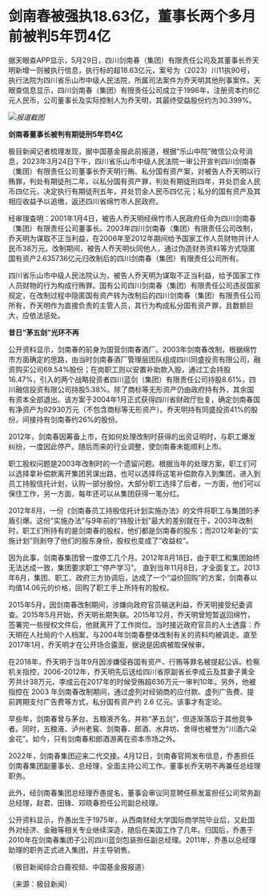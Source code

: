 

# 剑南春被强执18.63亿，董事长两个多月前被判5年罚4亿

据天眼查APP显示，5月29日，四川剑南春（集团）有限责任公司及其董事长乔天明新增一则被执行信息，执行标的超18.63亿元，案号为（2023）川11执90号，执行法院为四川省乐山市中级人民法院，所属司法案件为乔天明其他刑事案件。天眼查信息显示，四川剑南春（集团）有限责任公司成立于1996年，注册资本约8亿元人民币，公司董事长及实际控制人为乔天明，其最终受益股份约为30.399%。

![](https://inews.gtimg.com/om_bt/OGGUGbuZCrUqKXiQbvVT4mYRttw0UNmNPl8Il_HcVEOB4AA/1000)_报道截图_

**剑南春董事长被判有期徒刑5年罚4亿**

极目新闻记者梳理发现，据中国基金报此前报道，根据“乐山中院”微信公众号消息，2023年3月24日下午，四川省乐山市中级人民法院一审公开宣判四川剑南春
（集团）有限责任公司董事长乔天明行贿、私分国有资产案，对被告人乔天明以行贿罪，判处有期徒刑二年，以私分国有资产罪，判处有期徒刑四年，并处罚金人民币四亿元，决定执行有期徒刑五年，并处罚金人民币四亿元；私分的国有资产及其相应收益予以追缴，返还四川省绵竹市人民政府。

经审理查明：2001年1月4日，被告人乔天明经绵竹市人民政府任命为四川剑南春（集团）有限责任公司董事长。2003年四川剑南春（集团）有限责任公司改制，乔天明为谋取不正当利益，在2006年至2012年期间给予国家工作人员财物共计人民币38万元。改制期间，被告人乔天明伙同他人，通过伪造财务资料等方式隐匿国有资产2.635736亿元归改制后的四川剑南春（集团）有限责任公司所有。

四川省乐山市中级人民法院认为，被告人乔天明为谋取不正当利益，给予国家工作人员财物的行为构成行贿罪。国有公司四川剑南春（集团）有限责任公司违反国家规定，在改制过程中隐匿国有资产转为改制后的四川剑南春（集团）有限责任公司所有，乔天明作为直接负责的主管人员，其行为构成私分国有资产罪，且数额巨大，应依法惩处。

**昔日“茅五剑”光环不再**

公开资料显示，剑南春的前身为国营剑南春酒厂。2003年剑南春改制，根据绵竹市方面确定的思路，由当时剑南春酒厂管理层团队组成四川同盛投资有限公司，融资购买公司69.54%股份；在岗职工则以安置补助款入股，通过工会持股16.47%，引入的两个战略投资者四川蓝剑（集团）有限责任公司持股8.61%，四川融信投资有限公司持股5.38%。除了商标等无形资产仍由政府持有外，其余国有资本全部退出。该方案于2004年1月正式获得四川省财政厅批复，确定剑南春国有净资产为92930万元（不包含商标等无形资产）。乔天明持有同盛投资41%的股份，间接持有剑南春约26%的股份。

2012年，剑南春因筹备上市，在如何处理改制时获得的出资证明时，与职工爆发纠纷，一度因此停产。随后而来的行业调整，使剑南春未能顺利上市。

职工股权问题是2003年改制时的一个遗留问题。根据当年的处理方案，职工们可以选择拿补偿款离开集团另谋出路，也可以选择将这笔补偿款存入到集团，进入到员工持股信托计划，认购一部分股份。大部分职工选择了后者，一方面，他们可以保住工作，另一方面，每年还可以从集团获得一笔分红。

2012年8月，一份《剑南春员工持股信托计划实施办法》的文件将职工与集团的矛盾引爆。这份“实施办法”与9年前的“持股计划”最大的差别就在于，2003年改制时，职工们所持有的是剑南春的股权，他们都是剑南春的股东；而2012年新的“实施计划”则剥夺了他们的股东身份，股权也变成了“收益权”。

因为此事，剑南春集团曾一度停工几个月。2012年8月18日，由于职工和集团始终无法达成一致，集团要求职工“停产学习”。
直到当年11月8日，才全面复工。2013年6月，集团、职工、政府三方协调后，达成了一个“溢价回购”的方案，剑南春以均值14.06元的价格，回购了职工手上所持有的股权。

2015年5月，因剑南春改制期间，涉嫌向政府官员输送利益，乔天明接受纪委调查。2015年5月开始，乔天明长期失联。2015年12月，乔天明曾短暂返回绵竹，签署完一些授权文件后，他就离开了工作岗位。当时接近政府官员的人士透露：乔天明在人社局的个人档案，与2004年剑南春整体改制有关的资料均被调走。直至2017年1月，乔天明才在公开场合露面，据说是因病被取保候审。

在2018年，乔天明于当年9月因涉嫌侵吞国有资产、行贿等罪名被提起公诉。检察机关指控，2006-2012年，乔天明先后送给四川省原副省长李成云及其妻子黄全芳共计38万元。李成云在2017年的时候受贿超636万元一审判10年。另外，他被指控在
2003 年剑南春改制期间，通过虚列对经销商的应付款、虚列广告费、提前跨期支付广告费等方式，私分国有资产约 2.6 亿元。该事才有定论。

早些年，剑南春曾与茅台、五粮液齐名，并称“茅五剑”，但逐渐落后于其他竞争者。同时，五粮液、泸州老窖、剑南春、郎酒、水井坊、舍得也被誉为“川酒六朵金花”。如今，只有剑南春和郎酒游离在资本市场之外。

2022年，剑南春集团迎来二代交接。4月12日，剑南春官网发布信息，乔愚担任剑南春集团副董事长、总经理，全面主持公司工作。董事长乔天明不再兼任总经理职务。

此外，经剑南春集团总经理乔愚提名，董事会审议同意聘任蔡发富担任公司常务副总经理，赵君、田锋、邓晓春担任公司副总经理。

公开资料显示，乔愚出生于1975年，从西南财经大学国际商学院毕业后，又赴国外对经济、金融等相关专业继续深造，随后在美国工作了几年。归国后，乔愚于2010年在剑南春集团子公司四川蓝剑包装担任副总经理。2011年，乔愚以总经理助理的职务正式进入集团，并主导销售。

（极目新闻综合白鹿视频、中国基金报报道）

（来源：极目新闻）


